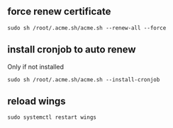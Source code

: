 ## force renew certificate

```
sudo sh /root/.acme.sh/acme.sh --renew-all --force
```

## install cronjob to auto renew
Only if not installed

```
sudo sh /root/.acme.sh/acme.sh --install-cronjob
```

## reload wings
```
sudo systemctl restart wings
```
